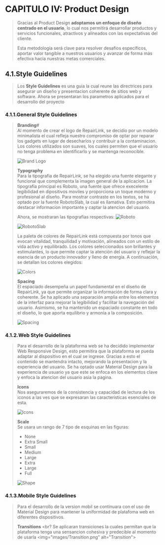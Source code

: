 # CAPITULO IV: Product Design
> Gracias al Product Design **adoptamos un enfoque de diseño centrado en el usuario**, lo cual nos permitirá desarrollar productos y servicios funcionales, atractivos y alineados con las expectativas del cliente.
>
> Esta metodología será clave para resolver desafíos específicos, aportar valor tangible a nuestros usuarios y avanzar de forma más efectiva hacia nuestras metas comerciales.

## 4.1.Style Guidelines
> Los **Style Guidelines** es una guia la cual reune las directrices para asegurar un diseño y presentacion coherente de sitios web y software.
> Ahora se presentaran los parametros aplicados para el desarrollo del proyecto
### 4.1.1.General Style Guidelines
> **Branding**# <br>
> Al momento de crear el logo de RepairLink, se decidio por un modelo minimalista el cual refleja nuestro compromiso de optar por reparar los gadgets en lugar de
> desecharlos y contribuir a la contaminacion. Los colores utilizados son suaves, los cuales permiten que el usuario no tenga problema en identificarlo y se mantenga reconocible.
>
> <img src="images/logo-producto.png" alt="Brand Logo">
>
> **Typography** <br>
> Para la tipografia de RepairLink, se ha elegido una fuente elegante y funcional que complementa la imagen general de la aplicacion.
> La tipografia principal es Roboto, una fuente que ofrece execelente legibilidad en dipositivos moviles y proporciona un toque moderno y profesional al diseño.
> Para mostrar contraste en los textos, se ha optado por la fuente RobotoSlab, la cual es llamativa. Esto permitira destacar informacion importante y captar la atencion del usuario.
>
>
> Ahora, se mostraran las tipografias respectivas:
> <img src="images/Roboto.png" alt="Roboto">
>
> <img src="images/RobotoSlab.png" alt="RobotoSlab">
>
> La paleta de colores de RepairLink está compuesta por tonos que evocan vitalidad, tranquilidad y motivación, alineados con un estilo de vida activo y equilibrado.
> Los colores seleccionados son brillantes y estimulantes, lo que permite captar la atención del usuario y reflejar la esencia de un producto innovador y lleno de energía.
> A continuación, se detallan los colores elegidos:
>
> <img src="images/Colors.png" alt="Colors">
>
>**Spacing** <br>
> El espaciado desempeña un papel fundamental en el diseño de RepairLink, ya que permite organizar la información de forma clara y coherente. Se ha aplicado una separación amplia
> entre los elementos de la interfaz para mejorar la legibilidad y facilitar la navegación del usuario. Asimismo, se ha mantenido un espaciado constante en todo el diseño, lo que
> aporta equilibrio y armonía a la composición.
>
> <img src="images/Spacing.png" alt="Spacing">
>
>
### 4.1.2.Web Style Guidelines
> Para el desarrollo de la plataforma web se ha decidido implementar Web Responsive Design, esto permitira que la plataforma se pueda adaptar al dispositivo en el cual se ingrese.
> Gracias a esto el contenido se mantendra intacto, mejorando la presentacion y la experiencia del usuario.
> Se ha optado usar Material Design para la experiencia de usuario ya que este se enfoca en los elementos clave y enfoca la atencion del usuario asia la pagina.
>
> **Icons** <br>
> Nos aseguraremos de la consistencia y capacidad de lectura de los iconos a las ves que se expresaran las caracteristicas esenciales de esta.
>
> <img src="images/Icons.png" alt="Icons">
>
> **Scale** <br>
> Se usara un rango de 7 tipo de esquinas en las figuras:
>- None
>- Extra Small
>- Small
>- Medium
>- Large
>- Extra
>- Large
>- Full
>
> <img src="images/Shape.png" alt="Shape">
>
### 4.1.3.Mobile Style Guidelines
> Para el desarrollo de la version mobil se continuara con el uso de Material Design para mantener la uniformidad de platafoma web en diferentes dispositivos.
>
> **Transitions** <br?
> Se aplicaran transiciones la cuales permitan que la plataforma tenga una sensancion cohesiva y predecible al momento de usarla 
> <img="images/Transition.png" alt="Transition">
